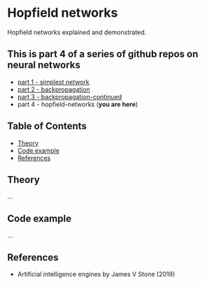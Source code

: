 # Hopfield networks

Hopfield networks explained and demonstrated. 

## This is part 4 of a series of github repos on neural networks

- [part 1 - simplest network](https://github.com/gokadin/ai-simplest-network)
- [part 2 - backpropagation](https://github.com/gokadin/ai-backpropagation)
- [part 3 - backpropagation-continued](https://github.com/gokadin/ai-backpropagation-continued)
- part 4 - hopfield-networks (**you are here**)

## Table of Contents

- [Theory](#theory)
- [Code example](#code-example)
- [References](#references)

## Theory

...

## Code example

...

## References

- Artificial intelligence engines by James V Stone (2019)